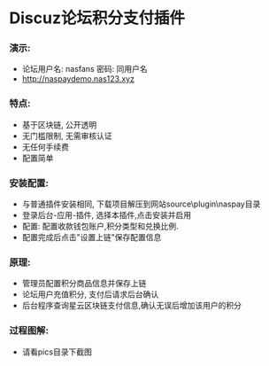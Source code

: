 # Discuz论坛积分支付插件
### 演示:
- 论坛用户名: nasfans 密码: 同用户名
- http://naspaydemo.nas123.xyz
### 特点:
* 基于区块链, 公开透明
* 无门槛限制, 无需审核认证
* 无任何手续费
* 配置简单

### 安装配置:
* 与普通插件安装相同, 下载项目解压到网站source\plugin\naspay目录
* 登录后台-应用-插件, 选择本插件,点击安装并启用
* 配置: 配置收款钱包账户,积分类型和兑换比例.
* 配置完成后点击"设置上链"保存配置信息


### 原理:
* 管理员配置积分商品信息并保存上链
* 论坛用户充值积分, 支付后请求后台确认
* 后台程序查询星云区块链支付信息,确认无误后增加该用户的积分


### 过程图解:
* 请看pics目录下截图
